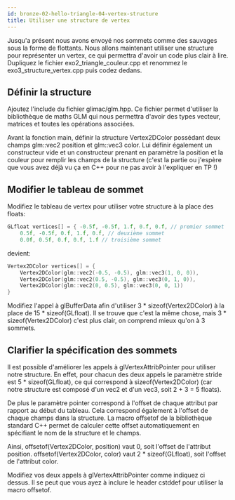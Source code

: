 ```yaml
---
id: bronze-02-hello-triangle-04-vertex-structure
title: Utiliser une structure de vertex
---
```


Jusqu'a présent nous avons envoyé nos sommets comme des sauvages sous la forme de flottants. Nous allons maintenant utiliser une structure pour représenter un vertex, ce qui permettra d'avoir un code plus clair à lire. Dupliquez le fichier exo2_triangle_couleur.cpp et renommez le exo3_structure_vertex.cpp puis codez dedans.

## Définir la structure

<span class="badge todo"></span>  Ajoutez l'include du fichier glimac/glm.hpp. Ce fichier permet d'utiliser la bibliothèque de maths GLM qui nous permettra d'avoir des types vecteur, matrices et toutes les opérations associées.

<span class="badge todo"></span>  Avant la fonction main, définir la structure Vertex2DColor possédant deux champs glm::vec2 position et glm::vec3 color. Lui définir également un constructeur vide et un constructeur prenant en paramètre la position et la couleur pour remplir les champs de la structure (c'est la partie ou j'espère que vous avez déjà vu ça en C++ pour ne pas avoir à l'expliquer en TP !)

## Modifier le tableau de sommet

<span class="badge todo"></span>  Modifiez le tableau de vertex pour utiliser votre structure à la place des floats:

```cpp
GLfloat vertices[] = { -0.5f, -0.5f, 1.f, 0.f, 0.f, // premier sommet
    0.5f, -0.5f, 0.f, 1.f, 0.f, // deuxième sommet
    0.0f, 0.5f, 0.f, 0.f, 1.f // troisième sommet
```

devient:

```cpp
Vertex2DColor vertices[] = { 
    Vertex2DColor(glm::vec2(-0.5, -0.5), glm::vec3(1, 0, 0)),
    Vertex2DColor(glm::vec2(0.5, -0.5), glm::vec3(0, 1, 0)),
    Vertex2DColor(glm::vec2(0, 0.5), glm::vec3(0, 0, 1))
}
```

<span class="badge todo"></span>  Modifiez l'appel à glBufferData afin d'utiliser 3 * sizeof(Vertex2DColor) à la place de 15 * sizeof(GLfloat). Il se trouve que c'est la même chose, mais 3 * sizeof(Vertex2DColor) c'est plus clair, on comprend mieux qu'on à 3 sommets.

## Clarifier la spécification des sommets

Il est possible d'améliorer les appels à glVertexAttribPointer pour utiliser notre structure. En effet, pour chacun des deux appels le paramètre stride est 5 * sizeof(GLfloat), ce qui correspond à sizeof(Vertex2DColor) (car notre structure est composé d'un vec2 et d'un vec3, soit 2 + 3 = 5 floats).

De plus le paramètre pointer correspond à l'offset de chaque attribut par rapport au début du tableau. Cela correspond également à l'offset de chaque champs dans la structure. La macro offsetof de la bibliothèque standard C++ permet de calculer cette offset automatiquement en spécifiant le nom de la structure et le champs.

Ainsi, offsetof(Vertex2DColor, position) vaut 0, soit l'offset de l'attribut position. offsetof(Vertex2DColor, color) vaut 2 * sizeof(GLfloat), soit l'offset de l'attribut color.

<span class="badge todo"></span>  Modifiez vos deux appels à glVertexAttribPointer comme indiquez ci dessus. Il se peut que vous ayez à inclure le header cstddef pour utiliser la macro offsetof.
